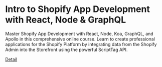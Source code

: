 # Intro to Shopify App Development with React, Node & GraphQL

Master Shopify App Development with React, Node, Koa, GraphQL, and Apollo in this comprehensive online course. Learn to create professional applications for the Shopify Platform by integrating data from the Shopify Admin into the Storefront using the powerful ScriptTag API. 

[Detail](https://eduitfree.com/courses/intro-to-shopify-app-development-with-react-node-graphql)